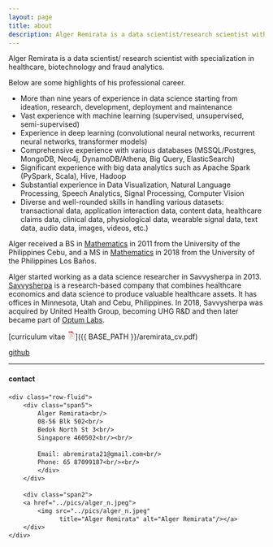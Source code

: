```yaml
---
layout: page
title: about
description: Alger Remirata is a data scientist/research scientist with specialization in healthcare, biotechnology and fraud analytics. 
---
```


Alger Remirata is a data scientist/ research scientist 
with specialization in healthcare, biotechnology and fraud analytics.

Below are some highlights of his professional career.

- More than nine years of experience in data science starting from ideation, research, development, deployment and maintenance
- Vast experience with machine learning (supervised, unsupervised, semi-supervised)
- Experience in deep learning (convolutional neural networks, recurrent neural networks, transformer models)
- Comprehensive experience with various databases (MSSQL/Postgres, MongoDB, Neo4j, DynamoDB/Athena, Big Query, ElasticSearch)
- Significant experience with big data analytics such as Apache Spark (PySpark, Scala), Hive, Hadoop
- Substantial experience in Data Visualization, Natural Language Processing, Speech Analytics, Signal Processing, Computer Vision
- Diverse and well-rounded skills in handling various datasets: transactional data, application interaction data, content data, healthcare
claims data, clinical data, physiological data, wearable signal data, text data, audio data, images, videos, etc.)

Alger received a BS in [Mathematics](https://cs.upcebu.edu.ph/academics/mathematics-and-statistics/)
in 2011 from the
University of the Philippines Cebu, and a
MS in [Mathematics](https://www.uplbgraduateschool.org/academic-programs/mathematics-math/) in 2018 from the
University of the Philippines Los Baños.

Alger started working as a data science researcher in Savvysherpa in 2013. [Savvysherpa](https://www.linkedin.com/company/savvysherpa-inc/) is a research-based company that combines healthcare economics and data science to produce valuable healthcare assets. It has offices in Minnesota, Utah and Cebu, Philippines. In 2018, Savvysherpa was acquired by United Health Group, becoming UHG R&D and then later became part of [Optum Labs](https://www.optumlabs.com/).

[curriculum vitae ![CV as pdf](icons16/pdf-icon.png)]({{ BASE_PATH }}/aremirata_cv.pdf)<br/>
<!-- [impactstory](https://impactstory.org/u/0000-0002-4914-6671)<br/> -->
[github](https://github.com/aremirata)<br/>

---

<div class="container">
<h4><a name="contact"></a>contact</h4>

    <div class="row-fluid">
        <div class="span5">
            Alger Remirata<br/>
            08-56 Blk 502<br/>
            Bedok North St 3<br/> 
            Singapore 460502<br/><br/>

            Email: abremirata21@gmail.com<br/>
            Phone: 65 87099187<br/><br/>
            </div>
        </div>

        <div class="span2">
        <a href="../pics/alger_n.jpeg">
            <img src="../pics/alger_n.jpeg"
                  title="Alger Remirata" alt="Alger Remirata"/></a>
        </div>
    </div>
</div>
